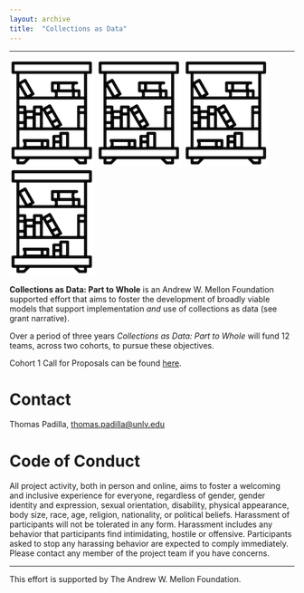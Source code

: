 ```yaml
---
layout: archive
title:  "Collections as Data"
---
```

---
![library](images/library.png) ![library](images/library.png) ![library](images/library.png) ![library](images/library.png)

**Collections as Data: Part to Whole** is an Andrew W. Mellon Foundation supported effort that aims to foster the development of broadly viable models that support implementation *and* use of collections as data (see grant narrative). 

Over a period of three years *Collections as Data: Part to Whole* will fund 12 teams, across two cohorts, to pursue these objectives. 

Cohort 1 Call for Proposals can be found [here]().
 
# Contact  

Thomas Padilla, <thomas.padilla@unlv.edu>

# Code of Conduct

All project activity, both in person and online, aims to foster a welcoming and inclusive experience for everyone, regardless of gender, gender identity and expression, sexual orientation, disability, physical appearance, body size, race, age, religion, nationality, or political beliefs. Harassment of participants will not be tolerated in any form. Harassment includes any behavior that participants find intimidating, hostile or offensive. Participants asked to stop any harassing behavior are expected to comply immediately. Please contact any member of the project team if you have concerns.


---
This effort is supported by The Andrew W. Mellon Foundation.   
